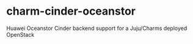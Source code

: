 # charm-cinder-oceanstor
Huawei Oceanstor Cinder backend support for a Juju/Charms deployed OpenStack
